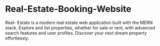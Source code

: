 # Real-Estate-Booking-Website
Real- Estate is a modern real estate web application built with the MERN stack. Explore and list properties, whether for sale or rent, with advanced search features and user profiles. Discover your next dream property effortlessly.
